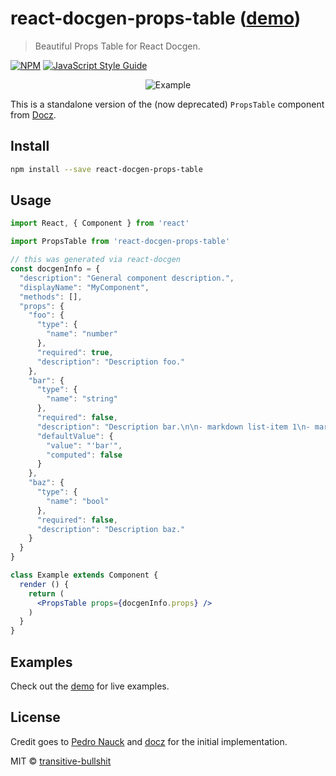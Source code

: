 # react-docgen-props-table ([demo](https://transitive-bullshit.github.io/react-docgen-props-table/))

> Beautiful Props Table for React Docgen.

[![NPM](https://img.shields.io/npm/v/react-docgen-props-table.svg)](https://www.npmjs.com/package/react-docgen-props-table) [![JavaScript Style Guide](https://img.shields.io/badge/code_style-standard-brightgreen.svg)](https://standardjs.com)

<p align="center">
  <img alt="Example" src="https://raw.githubusercontent.com/transitive-bullshit/react-docgen-props-table/master/example.png">
</p>

This is a standalone version of the (now deprecated) `PropsTable` component from [Docz](https://github.com/pedronauck/docz).

## Install

```bash
npm install --save react-docgen-props-table
```

## Usage

```jsx
import React, { Component } from 'react'

import PropsTable from 'react-docgen-props-table'

// this was generated via react-docgen
const docgenInfo = {
  "description": "General component description.",
  "displayName": "MyComponent",
  "methods": [],
  "props": {
    "foo": {
      "type": {
        "name": "number"
      },
      "required": true,
      "description": "Description foo."
    },
    "bar": {
      "type": {
        "name": "string"
      },
      "required": false,
      "description": "Description bar.\n\n- markdown list-item 1\n- markdown list-item 2",
      "defaultValue": {
        "value": "'bar'",
        "computed": false
      }
    },
    "baz": {
      "type": {
        "name": "bool"
      },
      "required": false,
      "description": "Description baz."
    }
  }
}

class Example extends Component {
  render () {
    return (
      <PropsTable props={docgenInfo.props} />
    )
  }
}
```

## Examples

Check out the [demo](https://transitive-bullshit.github.io/react-docgen-props-table/) for live examples.

## License

Credit goes to [Pedro Nauck](https://github.com/pedronauck) and [docz](https://github.com/pedronauck/docz) for the initial implementation.

MIT © [transitive-bullshit](https://transitivebullsh.it)
